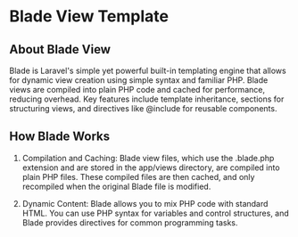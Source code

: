 # Blade View Template

## About Blade View

Blade is Laravel's simple yet powerful built-in templating engine that allows for dynamic view creation using simple syntax and familiar PHP. 
Blade views are compiled into plain PHP code and cached for performance, reducing overhead. 
Key features include template inheritance, sections for structuring views, and directives like @include for reusable components.

## How Blade Works

1. Compilation and Caching: Blade view files, which use the .blade.php extension and are stored in the app/views directory, are compiled into plain PHP files. These compiled files are then cached, and only recompiled when the original Blade file is modified.

2. Dynamic Content: Blade allows you to mix PHP code with standard HTML. You can use PHP syntax for variables and control structures, and Blade provides directives for common programming tasks. 
